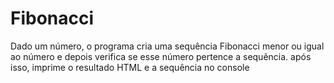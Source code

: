 # Fibonacci
 
 Dado um número, o programa cria uma sequência Fibonacci menor ou igual ao número e depois verifica se esse número pertence a sequência. após isso, imprime o resultado HTML e a sequência no console

